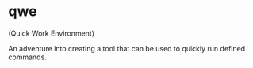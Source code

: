 # qwe

(Quick Work Environment)

An adventure into creating a tool that can be used to quickly run defined commands.